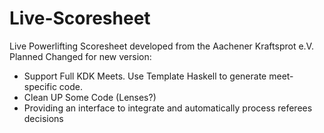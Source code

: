 # Live-Scoresheet
Live Powerlifting Scoresheet developed from the Aachener Kraftsprot e.V. Planned Changed for new version:

- Support Full KDK Meets. Use Template Haskell to generate meet-specific code. 
- Clean UP Some Code (Lenses?)
- Providing an interface to integrate and automatically process referees decisions
